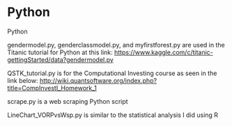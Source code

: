 # Python
Python


gendermodel.py, genderclassmodel.py, and myfirstforest.py are used in the Titanic tutorial for Python at this link:
https://www.kaggle.com/c/titanic-gettingStarted/data?gendermodel.py

QSTK_tutorial.py is for the Computational Investing course as seen in the link below:
http://wiki.quantsoftware.org/index.php?title=CompInvestI_Homework_1

scrape.py is a web scraping Python script

LineChart_VORPvsWsp.py is similar to the statistical analysis I did using R
